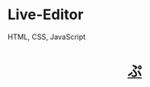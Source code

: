 # Live-Editor
HTML, CSS, JavaScript

<h1 align=center>
  <a href=https://ShivaShirsath.github.io/Live-Editor>
    ぷ
  </a>
</h1>
